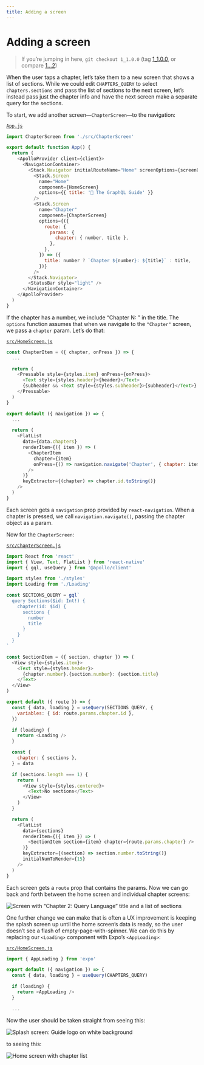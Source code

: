 ```yaml
---
title: Adding a screen
---
```


# Adding a screen

> If you’re jumping in here, `git checkout 1_1.0.0` (tag [1_1.0.0](https://github.com/GraphQLGuide/guide/tree/1_1.0.0), or compare [1...2](https://github.com/GraphQLGuide/guide/compare/1_1.0.0...2_1.0.0))

When the user taps a chapter, let’s take them to a new screen that shows a list of sections. While we could edit `CHAPTERS_QUERY` to select `chapters.sections` and pass the list of sections to the next screen, let’s instead pass just the chapter info and have the next screen make a separate query for the sections.

To start, we add another screen—`ChapterScreen`—to the navigation:

[`App.js`](https://github.com/GraphQLGuide/guide-react-native/blob/2_1.0.0/App.js)

```js
import ChapterScreen from './src/ChapterScreen'

export default function App() {
  return (
    <ApolloProvider client={client}>
      <NavigationContainer>
        <Stack.Navigator initialRouteName="Home" screenOptions={screenOptions}>
          <Stack.Screen
            name="Home"
            component={HomeScreen}
            options={{ title: '📖 The GraphQL Guide' }}
          />
          <Stack.Screen
            name="Chapter"
            component={ChapterScreen}
            options={({
              route: {
                params: {
                  chapter: { number, title },
                },
              },
            }) => ({
              title: number ? `Chapter ${number}: ${title}` : title,
            })}
          />
        </Stack.Navigator>
        <StatusBar style="light" />
      </NavigationContainer>
    </ApolloProvider>
  )
}
```

If the chapter has a number, we include “Chapter N: ” in the title. The `options` function assumes that when we navigate to the `"Chapter"` screen, we pass a `chapter` param. Let’s do that:

[`src/HomeScreen.js`](https://github.com/GraphQLGuide/guide-react-native/blob/2_1.0.0/src/HomeScreen.js)

```js
const ChapterItem = ({ chapter, onPress }) => {
  ...

  return (
    <Pressable style={styles.item} onPress={onPress}>
      <Text style={styles.header}>{header}</Text>
      {subheader && <Text style={styles.subheader}>{subheader}</Text>}
    </Pressable>
  )
}

export default ({ navigation }) => {
  ...

  return (
    <FlatList
      data={data.chapters}
      renderItem={({ item }) => (
        <ChapterItem
          chapter={item}
          onPress={() => navigation.navigate('Chapter', { chapter: item })}
        />
      )}
      keyExtractor={(chapter) => chapter.id.toString()}
    />
  )
}
```

Each screen gets a `navigation` prop provided by `react-navigation`. When a chapter is pressed, we call `navigation.navigate()`, passing the chapter object as a param.

Now for the `ChapterScreen`:

[`src/ChapterScreen.js`](https://github.com/GraphQLGuide/guide-react-native/blob/2_1.0.0/src/ChapterScreen.js)

```js
import React from 'react'
import { View, Text, FlatList } from 'react-native'
import { gql, useQuery } from '@apollo/client'

import styles from './styles'
import Loading from './Loading'

const SECTIONS_QUERY = gql`
  query Sections($id: Int!) {
    chapter(id: $id) {
      sections {
        number
        title
      }
    }
  }
`

const SectionItem = ({ section, chapter }) => (
  <View style={styles.item}>
    <Text style={styles.header}>
      {chapter.number}.{section.number}: {section.title}
    </Text>
  </View>
)

export default ({ route }) => {
  const { data, loading } = useQuery(SECTIONS_QUERY, {
    variables: { id: route.params.chapter.id },
  })

  if (loading) {
    return <Loading />
  }

  const {
    chapter: { sections },
  } = data

  if (sections.length === 1) {
    return (
      <View style={styles.centered}>
        <Text>No sections</Text>
      </View>
    )
  }

  return (
    <FlatList
      data={sections}
      renderItem={({ item }) => (
        <SectionItem section={item} chapter={route.params.chapter} />
      )}
      keyExtractor={(section) => section.number.toString()}
      initialNumToRender={15}
    />
  )
}
```

Each screen gets a `route` prop that contains the params. Now we can go back and forth between the home screen and individual chapter screens:

![Screen with “Chapter 2: Query Language” title and a list of sections](../img/expo-section-list.png)

One further change we can make that is often a UX improvement is keeping the splash screen up until the home screen’s data is ready, so the user doesn’t see a flash of empty-page-with-spinner. We can do this by replacing our `<Loading>` component with Expo’s `<AppLoading>`:

[`src/HomeScreen.js`](https://github.com/GraphQLGuide/guide-react-native/blob/2_1.0.0/src/HomeScreen.js)

```js
import { AppLoading } from 'expo'

export default ({ navigation }) => {
  const { data, loading } = useQuery(CHAPTERS_QUERY)

  if (loading) {
    return <AppLoading />
  }

  ...
```

Now the user should be taken straight from seeing this:

![Splash screen: Guide logo on white background](../img/expo-splash.png)

to seeing this:

![Home screen with chapter list](../img/expo-home-screen.png)


